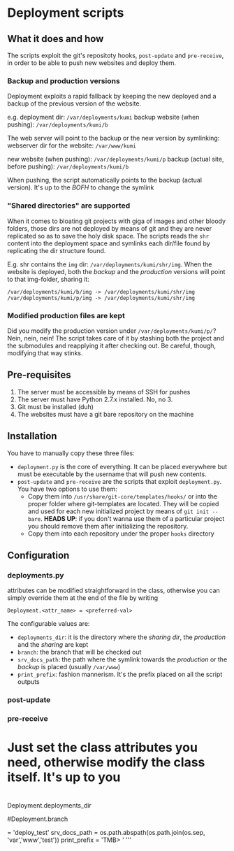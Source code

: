 # Deployment scripts

## What it does and how
The scripts exploit the git's repositoty hooks, `post-update` and `pre-receive`, in order to be able to push new websites
and deploy them.

### Backup and production versions
Deployment exploits a rapid fallback by keeping the new deployed and a backup of the previous version of the website.

e.g.
deployment dir: `/var/deployments/kumi`
backup website (when pushing): `/var/deployments/kumi/b`

The web server will point to the backup or the new version by symlinking:
webserver dir for the website: `/var/www/kumi`

new website (when pushing): `/var/deployments/kumi/p`
backup (actual site, before pushing): `/var/deployments/kumi/b`

When pushing, the script automatically points to the backup (actual version). It's up to the *BOFH* to change the symlink

### "Shared directories" are supported
When it comes to bloating git projects with giga of images and other bloody folders, those dirs are not deployed
by means of git and they are never replicated so as to save the holy disk space. The scripts reads the `shr` content
into the deployment space and symlinks each dir/file found by replicating the dir structure found.

E.g.
shr contains the `img` dir: `/var/deployments/kumi/shr/img`.
When the website is deployed, both the _backup_ and the _production_ versions will point to that img-folder, sharing it:

`/var/deployments/kumi/b/img -> /var/deployments/kumi/shr/img`
`/var/deployments/kumi/p/img -> /var/deployments/kumi/shr/img`

### Modified production files are kept
Did you modify the production version under `/var/deployments/kumi/p/`? Nein, nein, nein! The script takes care of it
 by stashing both the project and the submodules and reapplying it after checking out. Be careful, though, modifying that way stinks.

## Pre-requisites
1. The server must be accessible by means of SSH for pushes
2. The server must have Python 2.7.x installed. No, no 3.
3. Git must be installed (duh)
4. The websites must have a git bare repository on the machine

## Installation
You have to manually copy these three files:

+ `deployment.py` is the core of everything. It can be placed everywhere but must be executable by the username
 that will push new contents.
+ `post-update` and `pre-receive` are the scripts that exploit `deployment.py`. You have two options to use them:
    - Copy them into `/usr/share/git-core/templates/hooks/` or into the proper folder where git-templates are located.
     They will be copied and used for each new initialized project by means of `git init --bare`. **HEADS UP**: if you don't
      wanna use them of a particular project you should remove them after initializing the repository.
    - Copy them into each repository under the proper `hooks` directory

## Configuration
### deployments.py
attributes can be modified straightforward in the class, otherwise you can simply override them at the end of the file by writing

    Deployment.<attr_name> = <preferred-val>

The configurable values are:
+ `deployments_dir`: it is the directory where the _sharing dir_, the _production_ and the _sharing_ are kept
+ `branch`: the branch that will be checked out
+ `srv_docs_path`: the path where the symlink towards the _production_ or the _backup_ is placed (usually `/var/www`)
+ `print_prefix`: fashion mannerism. It's the prefix placed on all the script outputs

### post-update


### pre-receive

# Just set the class attributes you need, otherwise modify the class itself. It's up to you
#

Deployment.deployments_dir


#Deployment.branch

 = 'deploy_test'
srv_docs_path = os.path.abspath(os.path.join(os.sep, 'var','www','test'))
print_prefix = 'TMB> '
'''